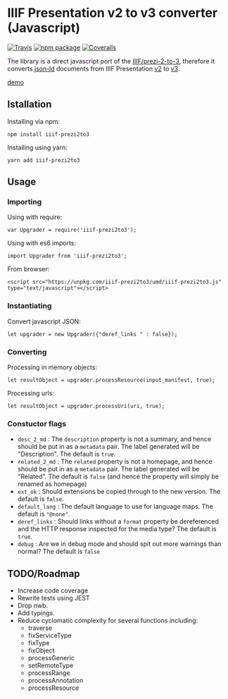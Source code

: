 # IIIF Presentation v2 to v3 converter (Javascript)

[![Travis][build-badge]][build]
[![npm package][npm-badge]][npm]
[![Coveralls][coveralls-badge]][coveralls]

The library is a direct javascript port of the [IIIF/prezi-2-to-3](https://github.com/IIIF/prezi-2-to-3/), therefore it converts [json-ld](https://json-ld.org/) documents from IIIF Presentation [v2](http://iiif.io/api/presentation/2.1/) to [v3](http://iiif.io/api/presentation/3.0/).

[demo](https://rawgit.com/digirati-co-uk/prezi2to3-js/master/examples/index.html)

## Istallation

Installing via npm:

```
npm install iiif-prezi2to3
```

Installing using yarn:
```
yarn add iiif-prezi2to3
```

## Usage

### Importing

Using with require:
```
var Upgrader = require('iiif-prezi2to3');
```

Using with es6 imports:
```
import Upgrader from 'iiif-prezi2to3';
```

From browser:
```
<script src="https://unpkg.com/iiif-prezi2to3/umd/iiif-prezi2to3.js" type="text/javascript"></script>
```

### Instantiating
Convert javascript JSON:
```
let upgrader = new Upgrader({"deref_links " : false});
```

### Converting

Processing in memory objects:

```
let resultObject = upgrader.processResource(input_manifest, true);
```

Processing urls:
```
let resultObject = upgrader.processUri(uri, true);
```

### Constuctor flags

* `desc_2_md` : The `description` property is not a summary, and hence should be put in as a `metadata` pair. The label generated will be "Description". The default is `true`.
* `related_2_md` : The `related` property is not a homepage, and hence should be put in as a `metadata` pair. The label generated will be "Related". The default is `false` (and hence the property will simply be renamed as homepage)
* `ext_ok` : Should extensions be copied through to the new version. The default is `false`.
* `default_lang` : The default language to use for language maps. The default is `"@none"`.
* `deref_links` : Should links without a `format` property be dereferenced and the HTTP response inspected for the media type? The default is `true`.
* `debug` : Are we in debug mode and should spit out more warnings than normal? The default is `false`

## TODO/Roadmap

* Increase code coverage
* Rewrite tests using JEST
* Drop nwb.
* Add typings.
* Reduce cyclomatic complexity for several functions including:
    * traverse
    * fixServiceType
    * fixType
    * fixObject
    * processGeneric
    * setRemoteType
    * processRange
    * processAnnotation
    * processResource



[build-badge]: https://travis-ci.org/digirati-co-uk/prezi2to3-js.svg?branch=master
[build]: https://travis-ci.org/digirati-co-uk/prezi2to3-js

[npm-badge]: https://badge.fury.io/js/iiif-prezi2to3.svg
[npm]: https://badge.fury.io/js/iiif-prezi2to3

[coveralls-badge]: https://coveralls.io/repos/github/digirati-co-uk/prezi2to3-js/badge.svg?branch=master
[coveralls]: https://coveralls.io/github/digirati-co-uk/prezi2to3-js?branch=master
